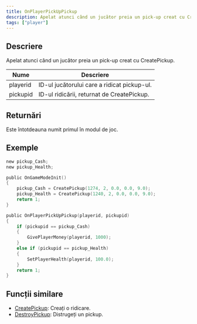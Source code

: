 ```yaml
---
title: OnPlayerPickUpPickup
description: Apelat atunci când un jucător preia un pick-up creat cu CreatePickup.
tags: ["player"]
---
```


## Descriere

Apelat atunci când un jucător preia un pick-up creat cu CreatePickup.

| Nume     | Descriere                                       |
| -------- | ----------------------------------------------- |
| playerid | ID-ul jucătorului care a ridicat pickup-ul.     |
| pickupid | ID-ul ridicării, returnat de CreatePickup.      |

## Returnări

Este întotdeauna numit primul în modul de joc.

## Exemple

```c
new pickup_Cash;
new pickup_Health;

public OnGameModeInit()
{
    pickup_Cash = CreatePickup(1274, 2, 0.0, 0.0, 9.0);
    pickup_Health = CreatePickup(1240, 2, 0.0, 0.0, 9.0);
    return 1;
}

public OnPlayerPickUpPickup(playerid, pickupid)
{
    if (pickupid == pickup_Cash)
    {
        GivePlayerMoney(playerid, 1000);
    }
    else if (pickupid == pickup_Health)
    {
        SetPlayerHealth(playerid, 100.0);
    }
    return 1;
}
```

## Funcții similare

- [CreatePickup](../functions/CreatePickup): Creați o ridicare.
- [DestroyPickup](../functions/DestroyPickup): Distrugeți un pickup.